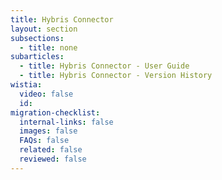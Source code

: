 ```yaml
---
title: Hybris Connector
layout: section
subsections:
  - title: none
subarticles:
  - title: Hybris Connector - User Guide
  - title: Hybris Connector - Version History
wistia:
  video: false
  id:
migration-checklist:
  internal-links: false
  images: false
  FAQs: false
  related: false
  reviewed: false
---
```



